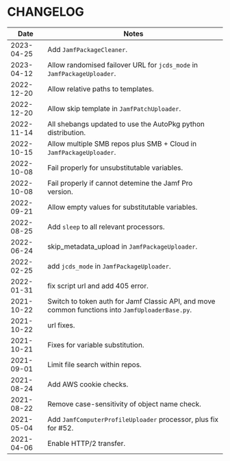 # CHANGELOG

| Date       | Notes                                                                                            |
| ---------- | ------------------------------------------------------------------------------------------------ |
| 2023-04-25 | Add `JamfPackageCleaner`.                                                                        |
| 2023-04-12 | Allow randomised failover URL for `jcds_mode` in `JamfPackageUploader`.                          |
| 2022-12-20 | Allow relative paths to templates.                                                               |
| 2022-12-20 | Allow skip template in `JamfPatchUploader`.                                                      |
| 2022-11-14 | All shebangs updated to use the AutoPkg python distribution.                                     |
| 2022-10-15 | Allow multiple SMB repos plus SMB + Cloud in `JamfPackageUploader`.                              |
| 2022-10-08 | Fail properly for unsubstitutable variables.                                                     |
| 2022-10-08 | Fail properly if cannot detemine the Jamf Pro version.                                           |
| 2022-09-21 | Allow empty values for substitutable variables.                                                  |
| 2022-08-25 | Add `sleep` to all relevant processors.                                                          |
| 2022-06-24 | skip_metadata_upload in `JamfPackageUploader`.                                                   |
| 2022-02-25 | add `jcds_mode` in `JamfPackageUploader`.                                                        |
| 2022-01-31 | fix script url and add 405 error.                                                                |
| 2021-10-22 | Switch to token auth for Jamf Classic API, and move common functions into `JamfUploaderBase.py`. |
| 2021-10-22 | url fixes.                                                                                       |
| 2021-10-21 | Fixes for variable substitution.                                                                 |
| 2021-09-01 | Limit file search within repos.                                                                  |
| 2021-08-24 | Add AWS cookie checks.                                                                           |
| 2021-08-22 | Remove case-sensitivity of object name check.                                                    |
| 2021-05-04 | Add `JamfComputerProfileUploader` processor, plus fix for #52.                                   |
| 2021-04-06 | Enable HTTP/2 transfer.                                                                          |
